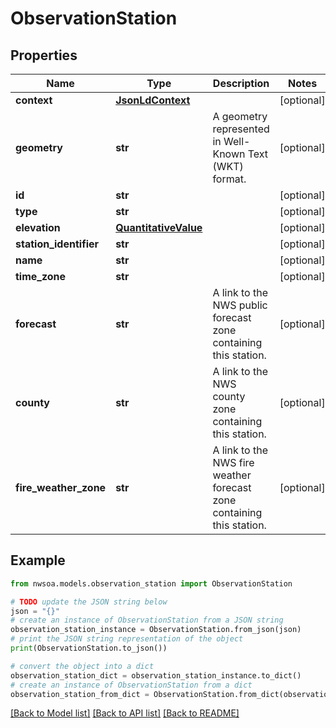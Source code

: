 # ObservationStation


## Properties

Name | Type | Description | Notes
------------ | ------------- | ------------- | -------------
**context** | [**JsonLdContext**](JsonLdContext.md) |  | [optional] 
**geometry** | **str** | A geometry represented in Well-Known Text (WKT) format. | [optional] 
**id** | **str** |  | [optional] 
**type** | **str** |  | [optional] 
**elevation** | [**QuantitativeValue**](QuantitativeValue.md) |  | [optional] 
**station_identifier** | **str** |  | [optional] 
**name** | **str** |  | [optional] 
**time_zone** | **str** |  | [optional] 
**forecast** | **str** | A link to the NWS public forecast zone containing this station. | [optional] 
**county** | **str** | A link to the NWS county zone containing this station. | [optional] 
**fire_weather_zone** | **str** | A link to the NWS fire weather forecast zone containing this station. | [optional] 

## Example

```python
from nwsoa.models.observation_station import ObservationStation

# TODO update the JSON string below
json = "{}"
# create an instance of ObservationStation from a JSON string
observation_station_instance = ObservationStation.from_json(json)
# print the JSON string representation of the object
print(ObservationStation.to_json())

# convert the object into a dict
observation_station_dict = observation_station_instance.to_dict()
# create an instance of ObservationStation from a dict
observation_station_from_dict = ObservationStation.from_dict(observation_station_dict)
```
[[Back to Model list]](../README.md#documentation-for-models) [[Back to API list]](../README.md#documentation-for-api-endpoints) [[Back to README]](../README.md)


